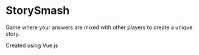 # StorySmash
Game where your answers are mixed with other players to create a unique story.

Created using Vue.js
